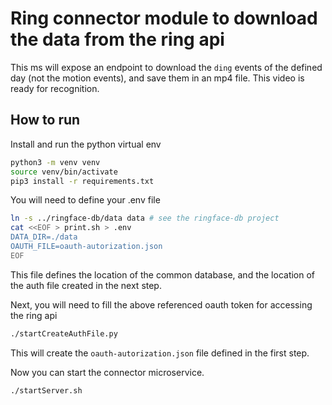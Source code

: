 # Ring connector module to download the data from the ring api

This ms will expose an endpoint to download the  `ding` events of the defined day (not the motion events), and save them in an mp4 file.
This video is ready for recognition.

## How to run
Install and run the python virtual env
```bash
python3 -m venv venv
source venv/bin/activate
pip3 install -r requirements.txt
```

You will need to define your .env file
```bash
ln -s ../ringface-db/data data # see the ringface-db project
cat <<EOF > print.sh > .env
DATA_DIR=./data
OAUTH_FILE=oauth-autorization.json
EOF
```
This file defines the location of the common database, and the location of the auth file created in the next step.


Next, you will need to fill the above referenced oauth token for accessing the ring api
```bash
./startCreateAuthFile.py
```
This will create the `oauth-autorization.json` file defined in the first step.


Now you can start the connector microservice. 
```bash
./startServer.sh
```
